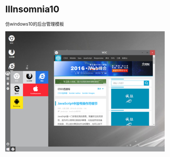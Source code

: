 # IIInsomnia10
仿windows10的后台管理模板<br/>

![image](https://github.com/IIInsomnia/IIInsomnia10/raw/master/view.png)
